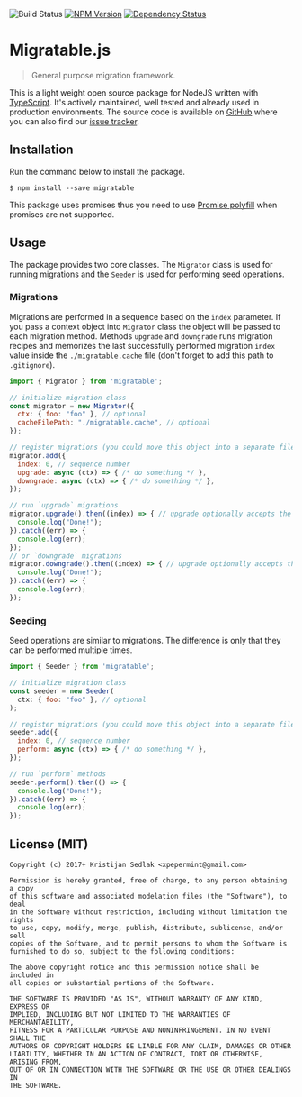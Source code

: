 ![Build Status](https://travis-ci.org/xpepermint/migratablejs.svg?branch=master)&nbsp;[![NPM Version](https://badge.fury.io/js/migratable.svg)](https://badge.fury.io/js/migratable)&nbsp;[![Dependency Status](https://gemnasium.com/xpepermint/migratablejs.svg)](https://gemnasium.com/xpepermint/migratablejs)

# Migratable.js

> General purpose migration framework.

This is a light weight open source package for NodeJS written with [TypeScript](https://www.typescriptlang.org). It's actively maintained, well tested and already used in production environments. The source code is available on [GitHub](https://github.com/xpepermint/migratablejs) where you can also find our [issue tracker](https://github.com/xpepermint/migratablejs/issues).

## Installation

Run the command below to install the package.

```
$ npm install --save migratable
```

This package uses promises thus you need to use [Promise polyfill](https://github.com/taylorhakes/promise-polyfill) when promises are not supported.

## Usage

The package provides two core classes. The `Migrator` class is used for running migrations and the `Seeder` is used for performing seed operations.

### Migrations

Migrations are performed in a sequence based on the `index` parameter. If you pass a context object into `Migrator` class the object will be passed to each migration method. Methods `upgrade` and `downgrade` runs migration recipes and memorizes the last successfully performed migration `index` value inside the `./migratable.cache` file (don't forget to add this path to `.gitignore`).

```js
import { Migrator } from 'migratable';

// initialize migration class
const migrator = new Migrator({
  ctx: { foo: "foo" }, // optional
  cacheFilePath: "./migratable.cache", // optional
});

// register migrations (you could move this object into a separate file)
migrator.add({
  index: 0, // sequence number
  upgrade: async (ctx) => { /* do something */ },
  downgrade: async (ctx) => { /* do something */ },
});

// run `upgrade` migrations
migrator.upgrade().then((index) => { // upgrade optionally accepts the number of steps to perform
  console.log("Done!");
}).catch((err) => {
  console.log(err);
});
// or `downgrade` migrations
migrator.downgrade().then((index) => { // upgrade optionally accepts the number of steps to perform
  console.log("Done!");
}).catch((err) => {
  console.log(err);
});
```

### Seeding

Seed operations are similar to migrations. The difference is only that they can be performed multiple times.

```js
import { Seeder } from 'migratable';

// initialize migration class
const seeder = new Seeder(
  ctx: { foo: "foo" }, // optional
);

// register migrations (you could move this object into a separate file)
seeder.add({
  index: 0, // sequence number
  perform: async (ctx) => { /* do something */ },
});

// run `perform` methods
seeder.perform().then(() => {
  console.log("Done!");
}).catch((err) => {
  console.log(err);
});
```

## License (MIT)

```
Copyright (c) 2017+ Kristijan Sedlak <xpepermint@gmail.com>

Permission is hereby granted, free of charge, to any person obtaining a copy
of this software and associated modelation files (the "Software"), to deal
in the Software without restriction, including without limitation the rights
to use, copy, modify, merge, publish, distribute, sublicense, and/or sell
copies of the Software, and to permit persons to whom the Software is
furnished to do so, subject to the following conditions:

The above copyright notice and this permission notice shall be included in
all copies or substantial portions of the Software.

THE SOFTWARE IS PROVIDED "AS IS", WITHOUT WARRANTY OF ANY KIND, EXPRESS OR
IMPLIED, INCLUDING BUT NOT LIMITED TO THE WARRANTIES OF MERCHANTABILITY,
FITNESS FOR A PARTICULAR PURPOSE AND NONINFRINGEMENT. IN NO EVENT SHALL THE
AUTHORS OR COPYRIGHT HOLDERS BE LIABLE FOR ANY CLAIM, DAMAGES OR OTHER
LIABILITY, WHETHER IN AN ACTION OF CONTRACT, TORT OR OTHERWISE, ARISING FROM,
OUT OF OR IN CONNECTION WITH THE SOFTWARE OR THE USE OR OTHER DEALINGS IN
THE SOFTWARE.
```
